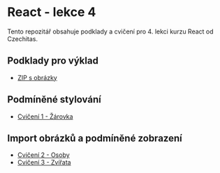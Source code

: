 # React - lekce 4

Tento repozitář obsahuje podklady a cvičení pro 4. lekci kurzu React od Czechitas.

## Podklady pro výklad

- [ZIP s obrázky](https://github.com/Czechitas-React-podklady/React-lekce-04/raw/main/podklady-pro-vyklad/obrazky.zip)

## Podmíněné stylování

- [Cvičení 1 - Žárovka](./cviceni-01-zarovka/README.md)

## Import obrázků a podmíněné zobrazení

- [Cvičení 2 - Osoby](./cviceni-02-osoby/README.md)
- [Cvičení 3 - Zvířata](./cviceni-03-zvirata/README.md)
